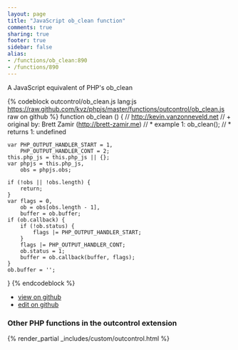 ```yaml
---
layout: page
title: "JavaScript ob_clean function"
comments: true
sharing: true
footer: true
sidebar: false
alias:
- /functions/ob_clean:890
- /functions/890
---
```

<!-- Generated by Rakefile:build -->
A JavaScript equivalent of PHP's ob_clean

{% codeblock outcontrol/ob_clean.js lang:js https://raw.github.com/kvz/phpjs/master/functions/outcontrol/ob_clean.js raw on github %}
function ob_clean () {
    // http://kevin.vanzonneveld.net
    // +   original by: Brett Zamir (http://brett-zamir.me)
    // *     example 1: ob_clean();
    // *     returns 1: undefined

    var PHP_OUTPUT_HANDLER_START = 1,
        PHP_OUTPUT_HANDLER_CONT = 2;
    this.php_js = this.php_js || {};
    var phpjs = this.php_js,
        obs = phpjs.obs;

    if (!obs || !obs.length) {
        return;
    }
    var flags = 0,
        ob = obs[obs.length - 1],
        buffer = ob.buffer;
    if (ob.callback) {
        if (!ob.status) {
            flags |= PHP_OUTPUT_HANDLER_START;
        }
        flags |= PHP_OUTPUT_HANDLER_CONT;
        ob.status = 1;
        buffer = ob.callback(buffer, flags);
    }
    ob.buffer = '';
}
{% endcodeblock %}

 - [view on github](https://github.com/kvz/phpjs/blob/master/functions/outcontrol/ob_clean.js)
 - [edit on github](https://github.com/kvz/phpjs/edit/master/functions/outcontrol/ob_clean.js)

### Other PHP functions in the outcontrol extension
{% render_partial _includes/custom/outcontrol.html %}
